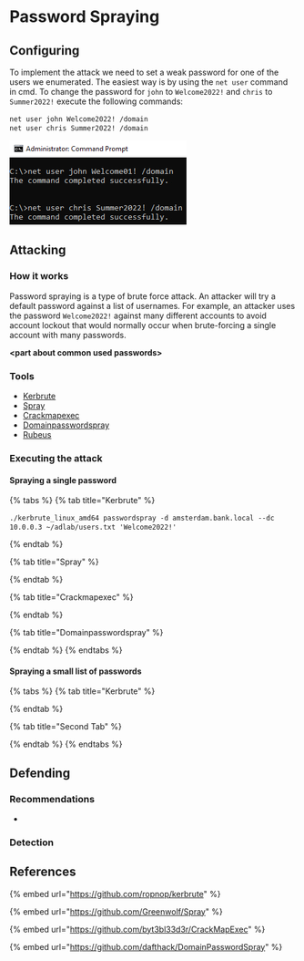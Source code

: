 # Password Spraying

## Configuring

To implement the attack we need to set a weak password for one of the users we enumerated. The easiest way is by using the `net user` command in cmd. To change the password for `john` to `Welcome2022!` and `chris` to `Summer2022!` execute the following commands:

```
net user john Welcome2022! /domain
net user chris Summer2022! /domain
```

![](<../../../.gitbook/assets/image (3).png>)

## Attacking

### How it works

Password spraying is a type of brute force attack. An attacker will try a default password against a list of usernames. For example, an attacker uses the password `Welcome2022!` against many different accounts to avoid account lockout that would normally occur when brute-forcing a single account with many passwords.

**\<part about common used passwords>**

### Tools

* [Kerbrute](https://github.com/ropnop/kerbrute)
* [Spray](https://github.com/Greenwolf/Spray)
* [Crackmapexec](https://github.com/byt3bl33d3r/CrackMapExec)
* [Domainpasswordspray](https://github.com/dafthack/DomainPasswordSpray)
* [Rubeus](https://github.com/GhostPack/Rubeus)

### Executing the attack

#### Spraying a single password

{% tabs %}
{% tab title="Kerbrute" %}
```
./kerbrute_linux_amd64 passwordspray -d amsterdam.bank.local --dc 10.0.0.3 ~/adlab/users.txt 'Welcome2022!'
```
{% endtab %}

{% tab title="Spray" %}

{% endtab %}

{% tab title="Crackmapexec" %}

{% endtab %}

{% tab title="Domainpasswordspray" %}

{% endtab %}
{% endtabs %}

#### Spraying a small list of passwords

{% tabs %}
{% tab title="Kerbrute" %}

{% endtab %}

{% tab title="Second Tab" %}

{% endtab %}
{% endtabs %}

## Defending

### Recommendations

*

### Detection



## References

{% embed url="https://github.com/ropnop/kerbrute" %}

{% embed url="https://github.com/Greenwolf/Spray" %}

{% embed url="https://github.com/byt3bl33d3r/CrackMapExec" %}

{% embed url="https://github.com/dafthack/DomainPasswordSpray" %}

